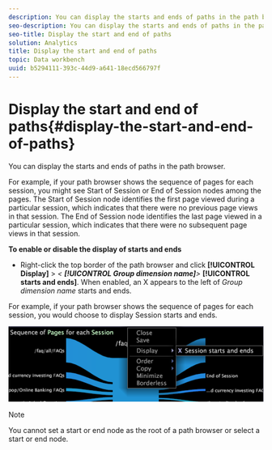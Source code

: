 ```yaml
---
description: You can display the starts and ends of paths in the path browser.
seo-description: You can display the starts and ends of paths in the path browser.
seo-title: Display the start and end of paths
solution: Analytics
title: Display the start and end of paths
topic: Data workbench
uuid: b5294111-393c-44d9-a641-18ecd566797f
---
```


# Display the start and end of paths{#display-the-start-and-end-of-paths}

You can display the starts and ends of paths in the path browser.

 For example, if your path browser shows the sequence of pages for each session, you might see Start of Session or End of Session nodes among the pages. The Start of Session node identifies the first page viewed during a particular session, which indicates that there were no previous page views in that session. The End of Session node identifies the last page viewed in a particular session, which indicates that there were no subsequent page views in that session.

**To enable or disable the display of starts and ends**

* Right-click the top border of the path browser and click **[!UICONTROL Display]** > *< **[!UICONTROL Group dimension name]**>* **[!UICONTROL starts and ends]**. When enabled, an X appears to the left of *Group dimension name* starts and ends.

For example, if your path browser shows the sequence of pages for each session, you would choose to display Session starts and ends.

![](assets/vis_PathBrowser_StartsAndEnds.png)

>[!NOTE]
>
>You cannot set a start or end node as the root of a path browser or select a start or end node.

